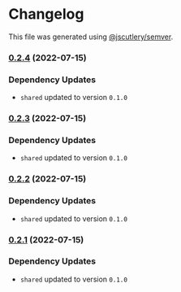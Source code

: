 # Changelog

This file was generated using [@jscutlery/semver](https://github.com/jscutlery/semver).

### [0.2.4](https://github.com/domirs/nx-test/compare/api@0.2.3...api@0.2.4) (2022-07-15)

### Dependency Updates

* `shared` updated to version `0.1.0`
### [0.2.3](https://github.com/domirs/nx-test/compare/api@0.2.2...api@0.2.3) (2022-07-15)

### Dependency Updates

* `shared` updated to version `0.1.0`
### [0.2.2](https://github.com/domirs/nx-test/compare/api@0.2.1...api@0.2.2) (2022-07-15)

### Dependency Updates

* `shared` updated to version `0.1.0`
### [0.2.1](https://github.com/domirs/nx-test/compare/api@0.2.0...api@0.2.1) (2022-07-15)

### Dependency Updates

* `shared` updated to version `0.1.0`
